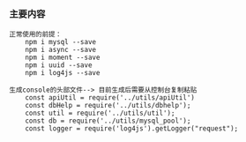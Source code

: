 

### 主要内容
    
    正常使用的前提：
        npm i mysql --save
        npm i async --save
        npm i moment --save
        npm i uuid --save
        npm i log4js --save
    
    生成console的头部文件--> 目前生成后需要从控制台复制粘贴    
        const apiUtil = require('../utils/apiUtil')
        const dbHelp = require('../utils/dbhelp');
        const util = require('../utils/util');
        const db = require('../utils/mysql_pool');
        const logger = require('log4js').getLogger("request");
